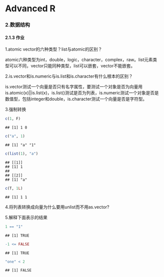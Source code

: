 # Advanced R

### 2.数据结构

#### 2.1.3 作业

1.atomic vector的六种类型？list与atomic的区别？

atomic六种类型为int，double，logic，character，complex，raw。list元素类型可以不同，vector只能同种类型，list可以嵌套，vector不能嵌套。

2.is.vector和is.numeric与is.list和is.character有什么根本的区别？

is.vector测试一个向量是否只有名字属性，要测试一个对象是否为向量用is.atomic(x)||is.list(x)，is.list()测试是否为列表，is.numeric测试一个对象是否是数值型，包括integer和double，is.character测试一个向量是否是字符型。

3.强制转换


```r
c(1, F)
```

```
## [1] 1 0
```

```r
c("a", 1)
```

```
## [1] "a" "1"
```

```r
c(list(1), "a")
```

```
## [[1]]
## [1] 1
## 
## [[2]]
## [1] "a"
```

```r
c(T, 1L)
```

```
## [1] 1 1
```

4.将列表转换成向量为什么要用unlist而不用as.vector?

5.解释下面表示的结果


```r
1 == "1"
```

```
## [1] TRUE
```

```r
-1 <= FALSE
```

```
## [1] TRUE
```

```r
"one" < 2
```

```
## [1] FALSE
```



